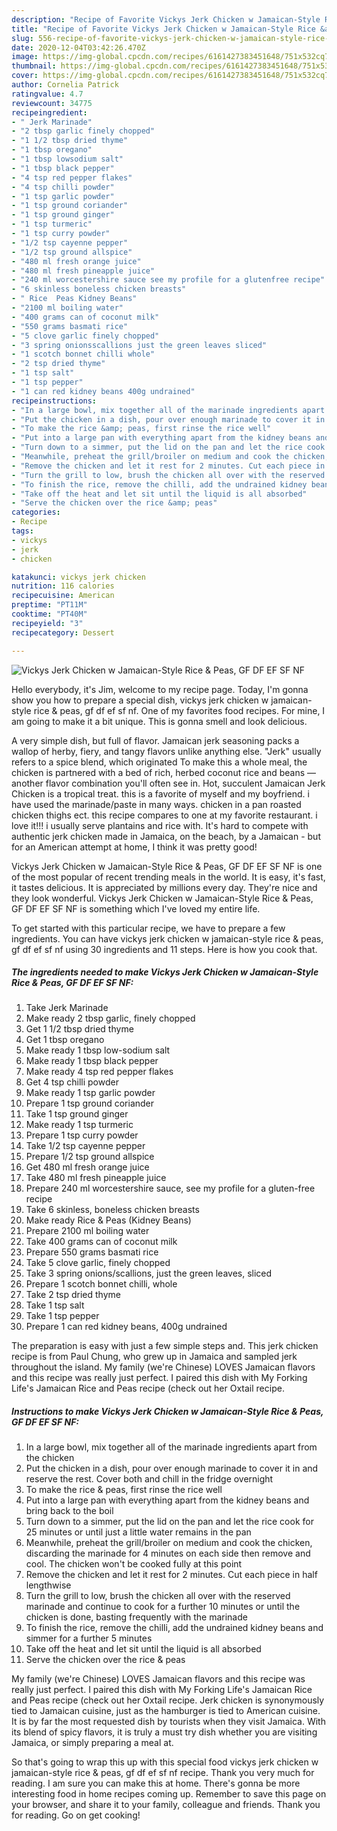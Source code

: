 ```yaml
---
description: "Recipe of Favorite Vickys Jerk Chicken w Jamaican-Style Rice &amp;amp; Peas, GF DF EF SF NF"
title: "Recipe of Favorite Vickys Jerk Chicken w Jamaican-Style Rice &amp;amp; Peas, GF DF EF SF NF"
slug: 556-recipe-of-favorite-vickys-jerk-chicken-w-jamaican-style-rice-and-amp-peas-gf-df-ef-sf-nf
date: 2020-12-04T03:42:26.470Z
image: https://img-global.cpcdn.com/recipes/6161427383451648/751x532cq70/vickys-jerk-chicken-w-jamaican-style-rice-peas-gf-df-ef-sf-nf-recipe-main-photo.jpg
thumbnail: https://img-global.cpcdn.com/recipes/6161427383451648/751x532cq70/vickys-jerk-chicken-w-jamaican-style-rice-peas-gf-df-ef-sf-nf-recipe-main-photo.jpg
cover: https://img-global.cpcdn.com/recipes/6161427383451648/751x532cq70/vickys-jerk-chicken-w-jamaican-style-rice-peas-gf-df-ef-sf-nf-recipe-main-photo.jpg
author: Cornelia Patrick
ratingvalue: 4.7
reviewcount: 34775
recipeingredient:
- " Jerk Marinade"
- "2 tbsp garlic finely chopped"
- "1 1/2 tbsp dried thyme"
- "1 tbsp oregano"
- "1 tbsp lowsodium salt"
- "1 tbsp black pepper"
- "4 tsp red pepper flakes"
- "4 tsp chilli powder"
- "1 tsp garlic powder"
- "1 tsp ground coriander"
- "1 tsp ground ginger"
- "1 tsp turmeric"
- "1 tsp curry powder"
- "1/2 tsp cayenne pepper"
- "1/2 tsp ground allspice"
- "480 ml fresh orange juice"
- "480 ml fresh pineapple juice"
- "240 ml worcestershire sauce see my profile for a glutenfree recipe"
- "6 skinless boneless chicken breasts"
- " Rice  Peas Kidney Beans"
- "2100 ml boiling water"
- "400 grams can of coconut milk"
- "550 grams basmati rice"
- "5 clove garlic finely chopped"
- "3 spring onionsscallions just the green leaves sliced"
- "1 scotch bonnet chilli whole"
- "2 tsp dried thyme"
- "1 tsp salt"
- "1 tsp pepper"
- "1 can red kidney beans 400g undrained"
recipeinstructions:
- "In a large bowl, mix together all of the marinade ingredients apart from the chicken"
- "Put the chicken in a dish, pour over enough marinade to cover it in and reserve the rest. Cover both and chill in the fridge overnight"
- "To make the rice &amp; peas, first rinse the rice well"
- "Put into a large pan with everything apart from the kidney beans and bring back to the boil"
- "Turn down to a simmer, put the lid on the pan and let the rice cook for 25 minutes or until just a little water remains in the pan"
- "Meanwhile, preheat the grill/broiler on medium and cook the chicken, discarding the marinade for 4 minutes on each side then remove and cool. The chicken won&#39;t be cooked fully at this point"
- "Remove the chicken and let it rest for 2 minutes. Cut each piece in half lengthwise"
- "Turn the grill to low, brush the chicken all over with the reserved marinade and continue to cook for a further 10 minutes or until the chicken is done, basting frequently with the marinade"
- "To finish the rice, remove the chilli, add the undrained kidney beans and simmer for a further 5 minutes"
- "Take off the heat and let sit until the liquid is all absorbed"
- "Serve the chicken over the rice &amp; peas"
categories:
- Recipe
tags:
- vickys
- jerk
- chicken

katakunci: vickys jerk chicken 
nutrition: 116 calories
recipecuisine: American
preptime: "PT11M"
cooktime: "PT40M"
recipeyield: "3"
recipecategory: Dessert

---
```



![Vickys Jerk Chicken w Jamaican-Style Rice &amp; Peas, GF DF EF SF NF](https://img-global.cpcdn.com/recipes/6161427383451648/751x532cq70/vickys-jerk-chicken-w-jamaican-style-rice-peas-gf-df-ef-sf-nf-recipe-main-photo.jpg)

Hello everybody, it's Jim, welcome to my recipe page. Today, I'm gonna show you how to prepare a special dish, vickys jerk chicken w jamaican-style rice &amp; peas, gf df ef sf nf. One of my favorites food recipes. For mine, I am going to make it a bit unique. This is gonna smell and look delicious.

A very simple dish, but full of flavor. Jamaican jerk seasoning packs a wallop of herby, fiery, and tangy flavors unlike anything else. &#34;Jerk&#34; usually refers to a spice blend, which originated To make this a whole meal, the chicken is partnered with a bed of rich, herbed coconut rice and beans — another flavor combination you&#39;ll often see in. Hot, succulent Jamaican Jerk Chicken is a tropical treat. this is a favorite of myself and my boyfriend. i have used the marinade/paste in many ways. chicken in a pan roasted chicken thighs ect. this recipe compares to one at my favorite restaurant. i love it!!! i usually serve plantains and rice with. It&#39;s hard to compete with authentic jerk chicken made in Jamaica, on the beach, by a Jamaican - but for an American attempt at home, I think it was pretty good!

Vickys Jerk Chicken w Jamaican-Style Rice &amp; Peas, GF DF EF SF NF is one of the most popular of recent trending meals in the world. It is easy, it's fast, it tastes delicious. It is appreciated by millions every day. They're nice and they look wonderful. Vickys Jerk Chicken w Jamaican-Style Rice &amp; Peas, GF DF EF SF NF is something which I've loved my entire life.


To get started with this particular recipe, we have to prepare a few ingredients. You can have vickys jerk chicken w jamaican-style rice &amp; peas, gf df ef sf nf using 30 ingredients and 11 steps. Here is how you cook that.

<!--inarticleads1-->

##### The ingredients needed to make Vickys Jerk Chicken w Jamaican-Style Rice &amp; Peas, GF DF EF SF NF:

1. Take  Jerk Marinade
1. Make ready 2 tbsp garlic, finely chopped
1. Get 1 1/2 tbsp dried thyme
1. Get 1 tbsp oregano
1. Make ready 1 tbsp low-sodium salt
1. Make ready 1 tbsp black pepper
1. Make ready 4 tsp red pepper flakes
1. Get 4 tsp chilli powder
1. Make ready 1 tsp garlic powder
1. Prepare 1 tsp ground coriander
1. Take 1 tsp ground ginger
1. Make ready 1 tsp turmeric
1. Prepare 1 tsp curry powder
1. Take 1/2 tsp cayenne pepper
1. Prepare 1/2 tsp ground allspice
1. Get 480 ml fresh orange juice
1. Take 480 ml fresh pineapple juice
1. Prepare 240 ml worcestershire sauce, see my profile for a gluten-free recipe
1. Take 6 skinless, boneless chicken breasts
1. Make ready  Rice &amp; Peas (Kidney Beans)
1. Prepare 2100 ml boiling water
1. Take 400 grams can of coconut milk
1. Prepare 550 grams basmati rice
1. Take 5 clove garlic, finely chopped
1. Take 3 spring onions/scallions, just the green leaves, sliced
1. Prepare 1 scotch bonnet chilli, whole
1. Take 2 tsp dried thyme
1. Take 1 tsp salt
1. Take 1 tsp pepper
1. Prepare 1 can red kidney beans, 400g undrained


The preparation is easy with just a few simple steps and. This jerk chicken recipe is from Paul Chung, who grew up in Jamaica and sampled jerk throughout the island. My family (we&#39;re Chinese) LOVES Jamaican flavors and this recipe was really just perfect. I paired this dish with My Forking Life&#39;s Jamaican Rice and Peas recipe (check out her Oxtail recipe. 

<!--inarticleads2-->

##### Instructions to make Vickys Jerk Chicken w Jamaican-Style Rice &amp; Peas, GF DF EF SF NF:

1. In a large bowl, mix together all of the marinade ingredients apart from the chicken
1. Put the chicken in a dish, pour over enough marinade to cover it in and reserve the rest. Cover both and chill in the fridge overnight
1. To make the rice &amp; peas, first rinse the rice well
1. Put into a large pan with everything apart from the kidney beans and bring back to the boil
1. Turn down to a simmer, put the lid on the pan and let the rice cook for 25 minutes or until just a little water remains in the pan
1. Meanwhile, preheat the grill/broiler on medium and cook the chicken, discarding the marinade for 4 minutes on each side then remove and cool. The chicken won&#39;t be cooked fully at this point
1. Remove the chicken and let it rest for 2 minutes. Cut each piece in half lengthwise
1. Turn the grill to low, brush the chicken all over with the reserved marinade and continue to cook for a further 10 minutes or until the chicken is done, basting frequently with the marinade
1. To finish the rice, remove the chilli, add the undrained kidney beans and simmer for a further 5 minutes
1. Take off the heat and let sit until the liquid is all absorbed
1. Serve the chicken over the rice &amp; peas


My family (we&#39;re Chinese) LOVES Jamaican flavors and this recipe was really just perfect. I paired this dish with My Forking Life&#39;s Jamaican Rice and Peas recipe (check out her Oxtail recipe. Jerk chicken is synonymously tied to Jamaican cuisine, just as the hamburger is tied to American cuisine. It is by far the most requested dish by tourists when they visit Jamaica. With its blend of spicy flavors, it is truly a must try dish whether you are visiting Jamaica, or simply preparing a meal at. 

So that's going to wrap this up with this special food vickys jerk chicken w jamaican-style rice &amp; peas, gf df ef sf nf recipe. Thank you very much for reading. I am sure you can make this at home. There's gonna be more interesting food in home recipes coming up. Remember to save this page on your browser, and share it to your family, colleague and friends. Thank you for reading. Go on get cooking!
